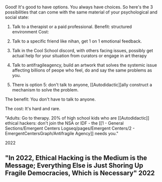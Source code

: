 Good! It's good to have options. You always have choices. So here's the 3 possibilities that can come with the same material of your psychological and social state:

1. Talk to a therapist or a paid professional.
Benefit: structured environment
Cost:

2. Talk to a specific friend like nihan, get 1 on 1 emotional feedback.
3. Talk in the Cool School discord, with others facing issues, possibly get actual help for your situation from curators or engage in art therapy
5. Talk to antifragileagency, build an artwork that solves the systemic issue affecting billions of peope who feel, do and say the same problems as you.
6. There is option 5: don't talk to anyone, [[Autodidactic]]ally construct a mechanism to solve the problem.

The benefit:
You don't have to talk to anyone.

The cost:
It's hard and rare.














"Adults: Go to therapy.
20% of high school kids who are [[Autodidactic]] ethical hackers: don't join the NSA or IDF - the [[1 - General Sections/Emergent Centers Logseq/pages/Emergent Centers/2 - EmergentCentersGraph/Antifragile Agency]] needs you."

2022

## "In 2022, Ethical Hacking is the Medium is the Message; Everything Else is Just Shoring Up Fragile Democracies, Which is Necessary" 2022